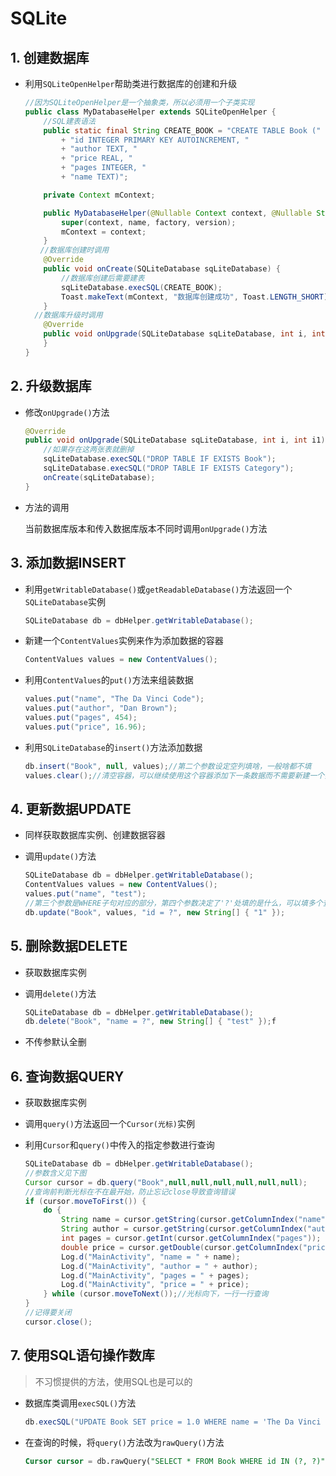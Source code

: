 # SQLite

## 1. 创建数据库

* 利用`SQLiteOpenHelper`帮助类进行数据库的创建和升级

  ~~~java
  //因为SQLiteOpenHelper是一个抽象类，所以必须用一个子类实现
  public class MyDatabaseHelper extends SQLiteOpenHelper {
      //SQL建表语法
      public static final String CREATE_BOOK = "CREATE TABLE Book ("
          + "id INTEGER PRIMARY KEY AUTOINCREMENT, "
          + "author TEXT, "
          + "price REAL, "
          + "pages INTEGER, "
          + "name TEXT)";
  
      private Context mContext;
  
      public MyDatabaseHelper(@Nullable Context context, @Nullable String name, @Nullable SQLiteDatabase.CursorFactory factory, int version) {
          super(context, name, factory, version);
          mContext = context;
      }
  　　//数据库创建时调用
      @Override
      public void onCreate(SQLiteDatabase sqLiteDatabase) {
          //数据库创建后需要建表
          sqLiteDatabase.execSQL(CREATE_BOOK);
          Toast.makeText(mContext, "数据库创建成功", Toast.LENGTH_SHORT).show();
      }
  	//数据库升级时调用
      @Override
      public void onUpgrade(SQLiteDatabase sqLiteDatabase, int i, int i1) {
      }
  }
  ~~~

## 2. 升级数据库

* 修改`onUpgrade()`方法

  ~~~java
  @Override
  public void onUpgrade(SQLiteDatabase sqLiteDatabase, int i, int i1) {
      //如果存在这两张表就删掉
      sqLiteDatabase.execSQL("DROP TABLE IF EXISTS Book");
      sqLiteDatabase.execSQL("DROP TABLE IF EXISTS Category");
      onCreate(sqLiteDatabase);
  }
  ~~~

* 方法的调用

  当前数据库版本和传入数据库版本不同时调用`onUpgrade()`方法

## 3. 添加数据INSERT

* 利用`getWritableDatabase()`或`getReadableDatabase()`方法返回一个`SQLiteDatabase`实例

  ~~~java
  SQLiteDatabase db = dbHelper.getWritableDatabase();
  ~~~

  

* 新建一个`ContentValues`实例来作为添加数据的容器

  ~~~java
  ContentValues values = new ContentValues();
  ~~~

  

* 利用`ContentValues`的`put()`方法来组装数据

  ~~~java
  values.put("name", "The Da Vinci Code");
  values.put("author", "Dan Brown");
  values.put("pages", 454);
  values.put("price", 16.96);
  ~~~

  

* 利用`SQLiteDatabase`的`insert()`方法添加数据

  ~~~java
  db.insert("Book", null, values);//第二个参数设定空列填啥，一般啥都不填
  values.clear();//清空容器，可以继续使用这个容器添加下一条数据而不需要新建一个实例
  ~~~

  

## 4. 更新数据UPDATE

* 同样获取数据库实例、创建数据容器

* 调用`update()`方法

  ~~~java
  SQLiteDatabase db = dbHelper.getWritableDatabase();
  ContentValues values = new ContentValues();
  values.put("name", "test");
  //第三个参数是WHERE子句对应的部分，第四个参数决定了'?'处填的是什么，可以填多个查找条件
  db.update("Book", values, "id = ?", new String[] { "1" });
  ~~~

## 5. 删除数据DELETE

* 获取数据库实例

* 调用`delete()`方法

  ~~~java
  SQLiteDatabase db = dbHelper.getWritableDatabase();
  db.delete("Book", "name = ?", new String[] { "test" });f
  ~~~

* 不传参默认全删

## 6. 查询数据QUERY

* 获取数据库实例

* 调用`query()`方法返回一个`Cursor(光标)`实例

* 利用`Cursor`和`query()`中传入的指定参数进行查询

  ~~~java
  SQLiteDatabase db = dbHelper.getWritableDatabase();
  //参数含义见下图
  Cursor cursor = db.query("Book",null,null,null,null,null,null);
  //查询前判断光标在不在最开始，防止忘记close导致查询错误
  if (cursor.moveToFirst()) {
      do {
          String name = cursor.getString(cursor.getColumnIndex("name"));
          String author = cursor.getString(cursor.getColumnIndex("author"));
          int pages = cursor.getInt(cursor.getColumnIndex("pages"));
          double price = cursor.getDouble(cursor.getColumnIndex("price"));
          Log.d("MainActivity", "name = " + name);
          Log.d("MainActivity", "author = " + author);
          Log.d("MainActivity", "pages = " + pages);
          Log.d("MainActivity", "price = " + price);
      } while (cursor.moveToNext());//光标向下，一行一行查询
  }
  //记得要关闭
  cursor.close();
  ~~~

## 7. 使用SQL语句操作数库

> 不习惯提供的方法，使用SQL也是可以的

* 数据库类调用`execSQL()`方法

  ~~~java
  db.execSQL("UPDATE Book SET price = 1.0 WHERE name = 'The Da Vinci Code' ");
  ~~~

* 在查询的时候，将`query()`方法改为`rawQuery()`方法

  ```sql
  Cursor cursor = db.rawQuery("SELECT * FROM Book WHERE id IN (?, ?)", new String[] { "2", "3" });
  ```

